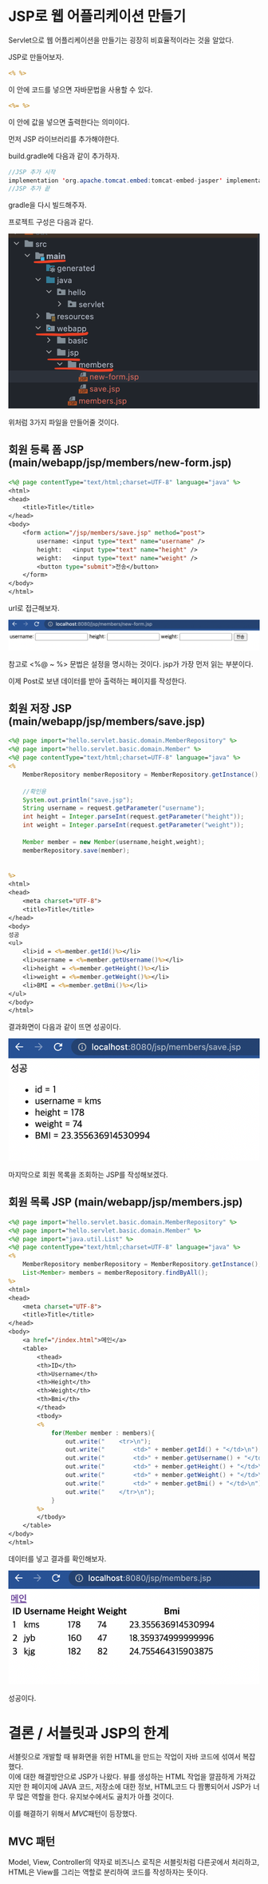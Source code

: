 # JSP로 웹 어플리케이션 만들기

Servlet으로 웹 어플리케이션을 만들기는 굉장히 비효율적이라는 것을 알았다.

JSP로 만들어보자.

```jsp
<% %>
```
이 안에 코드를 넣으면 자바문법을 사용할 수 있다. 

```jsp
<%= %>
```
이 안에 값을 넣으면 출력한다는 의미이다.

먼저 JSP 라이브러리를 추가해야한다.

build.gradle에 다음과 같이 추가하자.

```java
//JSP 추가 시작
implementation 'org.apache.tomcat.embed:tomcat-embed-jasper' implementation 'javax.servlet:jstl'
//JSP 추가 끝
```

gradle을 다시 빌드해주자.

프로젝트 구성은 다음과 같다.

![](img/jsp_package.png)  

위처럼 3가지 파일을 만들어줄 것이다.

## 회원 등록 폼 JSP (main/webapp/jsp/members/new-form.jsp)

```jsp
<%@ page contentType="text/html;charset=UTF-8" language="java" %>
<html>
<head>
    <title>Title</title>
</head>
<body>
    <form action="/jsp/members/save.jsp" method="post">
        username: <input type="text" name="username" />
        height:   <input type="text" name="height" />
        weight:   <input type="text" name="weight" />
        <button type="submit">전송</button>
    </form>
</body>
</html>
```

url로 접근해보자.

![](img/jsp_input_form.png)  

참고로 <%@ ~ %> 문법은 설정을 명시하는 것이다. jsp가 가장 먼저 읽는 부분이다.

이제 Post로 보낸 데이터를 받아 출력하는 페이지를 작성한다.

## 회원 저장 JSP (main/webapp/jsp/members/save.jsp)


```jsp
<%@ page import="hello.servlet.basic.domain.MemberRepository" %>
<%@ page import="hello.servlet.basic.domain.Member" %>
<%@ page contentType="text/html;charset=UTF-8" language="java" %>
<%
    MemberRepository memberRepository = MemberRepository.getInstance();

    //확인용
    System.out.println("save.jsp");
    String username = request.getParameter("username");
    int height = Integer.parseInt(request.getParameter("height"));
    int weight = Integer.parseInt(request.getParameter("weight"));

    Member member = new Member(username,height,weight);
    memberRepository.save(member);


%>
<html>
<head>
    <meta charset="UTF-8">
    <title>Title</title>
</head>
<body>
성공
<ul>
    <li>id = <%=member.getId()%></li>
    <li>username = <%=member.getUsername()%></li>
    <li>height = <%=member.getHeight()%></li>
    <li>weight = <%=member.getWeight()%></li>
    <li>BMI = <%=member.getBmi()%></li>
</ul>
</body>
</html>

```

결과화면이 다음과 같이 뜨면 성공이다.

![](img/jsp_save_form.png)

마지막으로 회원 목록을 조회하는 JSP를 작성해보겠다.

## 회원 목록 JSP (main/webapp/jsp/members.jsp)

```jsp
<%@ page import="hello.servlet.basic.domain.MemberRepository" %>
<%@ page import="hello.servlet.basic.domain.Member" %>
<%@ page import="java.util.List" %>
<%@ page contentType="text/html;charset=UTF-8" language="java" %>
<%
    MemberRepository memberRepository = MemberRepository.getInstance();
    List<Member> members = memberRepository.findByAll();
%>
<html>
<head>
    <meta charset="UTF-8">
    <title>Title</title>
</head>
<body>
    <a href="/index.html">메인</a>
    <table>
        <thead>
        <th>ID</th>
        <th>Username</th>
        <th>Height</th>
        <th>Weight</th>
        <th>Bmi</th>
        </thead>
        <tbody>
        <%
            for(Member member : members){
                out.write("    <tr>\n");
                out.write("        <td>" + member.getId() + "</td>\n");
                out.write("        <td>" + member.getUsername() + "</td>\n");
                out.write("        <td>" + member.getHeight() + "</td>\n");
                out.write("        <td>" + member.getWeight() + "</td>\n");
                out.write("        <td>" + member.getBmi() + "</td>\n");
                out.write("    </tr>\n");
            }
        %>
        </tbody>
    </table>
</body>
</html>

```

데이터를 넣고 결과를 확인해보자.

![](img/jsp_list_result.png)  

성공이다.


# 결론 / 서블릿과 JSP의 한계

서블릿으로 개발할 때 뷰화면을 위한 HTML을 만드는 작업이 자바 코드에 섞여서 복잡했다.  
이에 대한 해결방안으로 JSP가 나왔다. 뷰를 생성하는 HTML 작업을 깔끔하게 가져갔지만 한 페이지에 JAVA 코드, 저장소에 대한 정보, HTML코드 다 짬뽕되어서 JSP가 너무 많은 역할을 한다. 유지보수에서도 골치가 아플 것이다.

이를 해결하기 위해서 *MVC*패턴이 등장했다.

## MVC 패턴

Model, View, Controller의 약자로 비즈니스 로직은 서블릿처럼 다른곳에서 처리하고, HTML은 View를 그리는 역할로 분리하여 코드를 작성하자는 뜻이다.


